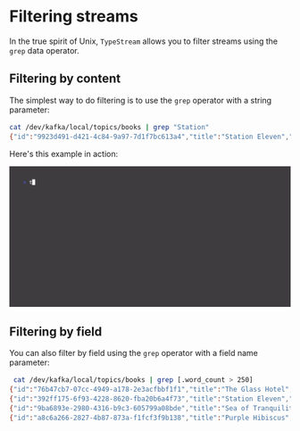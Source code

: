 # Filtering streams

In the true spirit of Unix, `TypeStream` allows you to filter streams using the
`grep` data operator.

## Filtering by content

The simplest way to do filtering is to use the `grep` operator with a string parameter:

```bash
cat /dev/kafka/local/topics/books | grep "Station"
{"id":"9923d491-d421-4c84-9a97-7d1f7bc613a4","title":"Station Eleven","word_count":300,"author_id":"011bb70f-9dd3-4a1e-894c-bf6bb19879f8"}
```

Here's this example in action:

![grep](../../../assets/vhs/grep.gif)

## Filtering by field

You can also filter by field using the `grep` operator with a field name parameter:

```bash
 cat /dev/kafka/local/topics/books | grep [.word_count > 250]
{"id":"76b47cb7-07cc-4949-a178-2e3acfbbf1f1","title":"The Glass Hotel","word_count":500,"author_id":"743626be-8380-40e9-ab1b-44dfc398cde0"}
{"id":"392ff175-6f93-4228-8620-fba20b6a4f73","title":"Station Eleven","word_count":300,"author_id":"743626be-8380-40e9-ab1b-44dfc398cde0"}
{"id":"9ba6893e-2980-4316-b9c3-605799a08bde","title":"Sea of Tranquility","word_count":400,"author_id":"743626be-8380-40e9-ab1b-44dfc398cde0"}
{"id":"a8c6a266-2827-4b87-873a-f1fcf3f9b138","title":"Purple Hibiscus","word_count":300,"author_id":"da68bea8-4a8e-4f96-bc39-25b0b697d94b"}
```
